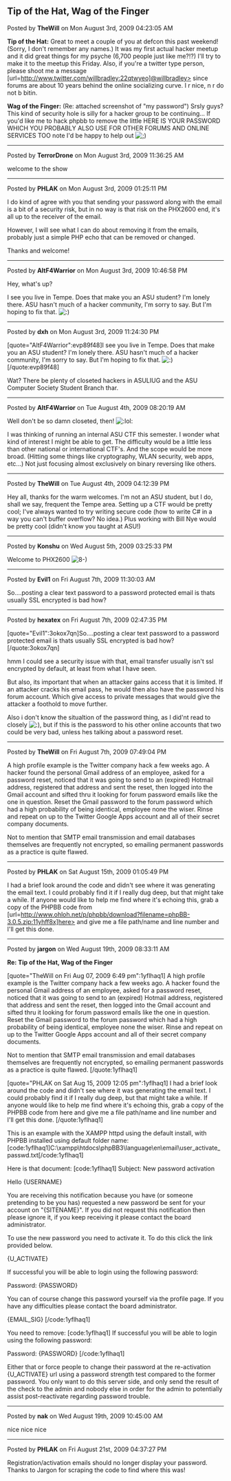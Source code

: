 ## Tip of the Hat, Wag of the Finger
Posted by **TheWill** on Mon August 3rd, 2009 04:23:05 AM

**Tip of the Hat:**
   Great to meet a couple of you at defcon this past weekend! (Sorry, I don't remember any names.) It was my first actual hacker meetup and it did great things for my psyche (6,700 people just like me?!?) I'll try to make it to the meetup this Friday. Also, if you're a twitter type person, please shoot me a message [url=http://www.twitter.com/willbradley:22qtwyeo]@willbradley> since forums are about 10 years behind the online socializing curve. I r nice, n r do not b bitin.

**Wag of the Finger:**
   (Re: attached screenshot of "my password") Srsly guys? This kind of security hole is silly for a hacker group to be continuing... If you'd like me to hack phpbb to remove the little HERE IS YOUR PASSWORD WHICH YOU PROBABLY ALSO USE FOR OTHER FORUMS AND ONLINE SERVICES TOO note I'd be happy to help out <!-- s;) --><img src="{SMILIES_PATH}/icon_e_wink.gif" alt=";)" title="Wink" /><!-- s;) -->

--------------------------------------------------------------------------------

Posted by **TerrorDrone** on Mon August 3rd, 2009 11:36:25 AM

welcome to the show

--------------------------------------------------------------------------------

Posted by **PHLAK** on Mon August 3rd, 2009 01:25:11 PM

I do kind of agree with you that sending your password along with the email is a bit of a security risk, but in no way is that risk on the PHX2600 end, it's all up to the receiver of the email.

However, I will see what I can do about removing it from the emails, probably just a simple PHP echo that can be removed or changed.

Thanks and welcome!

--------------------------------------------------------------------------------

Posted by **AltF4Warrior** on Mon August 3rd, 2009 10:46:58 PM

Hey, what's up?

I see you live in Tempe. Does that make you an ASU student? I'm lonely there. ASU hasn't much of a hacker community, I'm sorry to say. But I'm hoping to fix that. <!-- s:) --><img src="{SMILIES_PATH}/icon_e_smile.gif" alt=":)" title="Smile" /><!-- s:) -->

--------------------------------------------------------------------------------

Posted by **dxh** on Mon August 3rd, 2009 11:24:30 PM

[quote="AltF4Warrior":evp89f48]I see you live in Tempe. Does that make you an ASU student? I'm lonely there. ASU hasn't much of a hacker community, I'm sorry to say. But I'm hoping to fix that. <!-- s:) --><img src="{SMILIES_PATH}/icon_e_smile.gif" alt=":)" title="Smile" /><!-- s:) -->[/quote:evp89f48]

Wat?  There be plenty of closeted hackers in ASULIUG and the ASU Computer Society Student Branch thar.

--------------------------------------------------------------------------------

Posted by **AltF4Warrior** on Tue August 4th, 2009 08:20:19 AM

Well don't be so damn closeted, then!  <!-- s:lol: --><img src="{SMILIES_PATH}/icon_lol.gif" alt=":lol:" title="Laughing" /><!-- s:lol: --> 

I was thinking of running an internal ASU CTF this semester. I wonder what kind of interest I might be able to get. The difficulty would be a little less than other national or international CTF's. And the scope would be more broad. (Hitting some things like cryptography, WLAN security, web apps, etc...) Not just focusing almost exclusively on binary reversing like others.

--------------------------------------------------------------------------------

Posted by **TheWill** on Tue August 4th, 2009 04:12:39 PM

Hey all, thanks for the warm welcomes.
I'm not an ASU student, but I do, shall we say, frequent the Tempe area.
Setting up a CTF would be pretty cool; I've always wanted to try writing secure code (how to write C# in a way you can't buffer overflow? No idea.) Plus working with Bill Nye would be pretty cool (didn't know you taught at ASU!)

--------------------------------------------------------------------------------

Posted by **Konshu** on Wed August 5th, 2009 03:25:33 PM

Welcome to PHX2600  <!-- s8-) --><img src="{SMILIES_PATH}/icon_cool.gif" alt="8-)" title="Cool" /><!-- s8-) -->

--------------------------------------------------------------------------------

Posted by **Evil1** on Fri August 7th, 2009 11:30:03 AM

So....posting a clear text password to a password protected email is thats usually SSL encrypted is bad how?

--------------------------------------------------------------------------------

Posted by **hexatex** on Fri August 7th, 2009 02:47:35 PM

[quote="Evil1":3okox7qn]So....posting a clear text password to a password protected email is thats usually SSL encrypted is bad how?[/quote:3okox7qn]

hmm I could see a security issue with that, email transfer usually isn't ssl encrypted by default, at least from what I have seen.

But also, its important that when an attacker gains access that it is limited. If an attacker cracks his email pass, he would then also have the password his forum account. Which give access to private messages that would give the attacker a foothold to move further.

Also i don't know the situaltion of the password thing, as I did'nt read to closely <!-- s:) --><img src="{SMILIES_PATH}/icon_e_smile.gif" alt=":)" title="Smile" /><!-- s:) -->, but if this is the password to his other online accounts that two could be very bad, unless hes talking about a password reset.

--------------------------------------------------------------------------------

Posted by **TheWill** on Fri August 7th, 2009 07:49:04 PM

A high profile example is the Twitter company hack a few weeks ago. A hacker found the personal Gmail address of an employee, asked for a password reset, noticed that it was going to send to an (expired) Hotmail address, registered that address and sent the reset, then logged into the Gmail account and sifted thru it looking for forum password emails like the one in question. Reset the Gmail password to the forum password which had a high probability of being identical, employee none the wiser. Rinse and repeat on up to the Twitter Google Apps account and all of their secret company documents.

Not to mention that SMTP email transmission and email databases themselves are frequently not encrypted, so emailing permanent passwords as a practice is quite flawed.

--------------------------------------------------------------------------------

Posted by **PHLAK** on Sat August 15th, 2009 01:05:49 PM

I had a brief look around the code and didn't see where it was generating the email text.  I could probably find it if I really dug deep, but that might take a while.  If anyone would like to help me find where it's echoing this, grab a copy of the PHPBB code from [url=http://www.ohloh.net/p/phpbb/download?filename=phpBB-3.0.5.zip:11yhff8x]here> and give me a file path/name and line number and I'll get this done.

--------------------------------------------------------------------------------

Posted by **jargon** on Wed August 19th, 2009 08:33:11 AM

**Re: Tip of the Hat, Wag of the Finger**

[quote="TheWill on Fri Aug 07, 2009 6:49 pm":1yflhaq1]
A high profile example is the Twitter company hack a few weeks ago. A hacker found the personal Gmail address of an employee, asked for a password reset, noticed that it was going to send to an (expired) Hotmail address, registered that address and sent the reset, then logged into the Gmail account and sifted thru it looking for forum password emails like the one in question. Reset the Gmail password to the forum password which had a high probability of being identical, employee none the wiser. Rinse and repeat on up to the Twitter Google Apps account and all of their secret company documents.

Not to mention that SMTP email transmission and email databases themselves are frequently not encrypted, so emailing permanent passwords as a practice is quite flawed.
[/quote:1yflhaq1]

[quote="PHLAK on Sat Aug 15, 2009 12:05 pm":1yflhaq1]
I had a brief look around the code and didn't see where it was generating the email text. I could probably find it if I really dug deep, but that might take a while. If anyone would like to help me find where it's echoing this, grab a copy of the PHPBB code from here and give me a file path/name and line number and I'll get this done.
[/quote:1yflhaq1]

This is an example with the XAMPP httpd using the default install, with PHPBB installed using default folder name:
[code:1yflhaq1]C:\xampp\htdocs\phpBB3\language\en\email\user_activate_passwd.txt[/code:1yflhaq1]

Here is that document:
[code:1yflhaq1]
Subject: New password activation

Hello {USERNAME}

You are receiving this notification because you have (or someone pretending to be you has) requested a new password be sent for your account on "{SITENAME}". If you did not request this notification then please ignore it, if you keep receiving it please contact the board administrator.

To use the new password you need to activate it. To do this click the link provided below.

{U_ACTIVATE}

If successful you will be able to login using the following password:

Password: {PASSWORD}

You can of course change this password yourself via the profile page. If you have any difficulties please contact the board administrator.

{EMAIL_SIG}
[/code:1yflhaq1]

You need to remove:
[code:1yflhaq1]
If successful you will be able to login using the following password:

Password: {PASSWORD}
[/code:1yflhaq1]

Either that or force people to change their password at the re-activation {U_ACTIVATE} url using a password strength test compared to the former password. You only want to do this server side, and only send the result of the check to the admin and nobody else in order for the admin to potentially assist post-reactivate regarding password trouble.

--------------------------------------------------------------------------------

Posted by **nak** on Wed August 19th, 2009 10:45:00 AM

nice nice nice

--------------------------------------------------------------------------------

Posted by **PHLAK** on Fri August 21st, 2009 04:37:27 PM

Registration/activation emails should no longer display your password.  Thanks to Jargon for scraping the code to find where this was!
